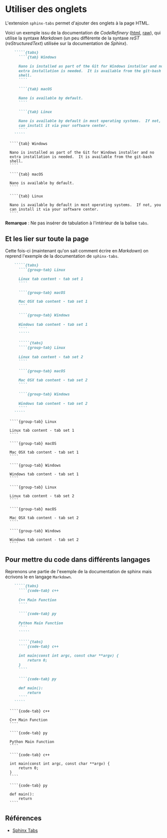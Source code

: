 # Utiliser des onglets

L'extension `sphinx-tabs` permet d'ajouter des onglets à la page HTML.

Voici un exemple issu de la documentation de *CodeRefinery* ([html](https://coderefinery.github.io/installation/editors/), [raw](https://raw.githubusercontent.com/coderefinery/installation/main/content/editors.md)), qui utilise la syntaxe *Markdown* (un peu différente de la syntaxe *reST* (*reStructuredText*) utilisée sur la documentation de *Sphinx*).

```markdown
    `````{tabs}
      ````{tab} Windows

      Nano is installed as part of the Git for Windows installer and no
      extra installation is needed.  It is available from the git-bash
      shell.
      ````

      ````{tab} macOS

      Nano is available by default.
      ````

      ````{tab} Linux

      Nano is available by default in most operating systems.  If not, you
      can install it via your software center.
      ````
    `````
```

`````{tabs}
  ````{tab} Windows

  Nano is installed as part of the Git for Windows installer and no
  extra installation is needed.  It is available from the git-bash
  shell.
  ````

  ````{tab} macOS

  Nano is available by default.
  ````

  ````{tab} Linux

  Nano is available by default in most operating systems.  If not, you
  can install it via your software center.
  ````
`````

**Remarque** : Ne pas insérer de tabulation à l'intérieur de la balise `tabs`.


## Et les lier sur toute la page

Cette fois-ci (maintenant qu'on sait comment écrire en *Markdown*) on reprend l'exemple de la documentation de `sphinx-tabs`.

```markdown
    `````{tabs}
      ````{group-tab} Linux

      Linux tab content - tab set 1
      ````

      ````{group-tab} macOS

      Mac OSX tab content - tab set 1
      ````

      ````{group-tab} Windows
  
      Windows tab content - tab set 1
      ````
      `````
  
      `````{tabs}
      ````{group-tab} Linux
  
      Linux tab content - tab set 2
      ````
  
      ````{group-tab} macOS
  
      Mac OSX tab content - tab set 2
      ````
  
      ````{group-tab} Windows
  
      Windows tab content - tab set 2
      ````
    `````
```


`````{tabs}
  ````{group-tab} Linux

  Linux tab content - tab set 1
  ````

  ````{group-tab} macOS

  Mac OSX tab content - tab set 1
  ````

  ````{group-tab} Windows

  Windows tab content - tab set 1
  ````
`````

`````{tabs}
  ````{group-tab} Linux

  Linux tab content - tab set 2
  ````

  ````{group-tab} macOS

  Mac OSX tab content - tab set 2
  ````

  ````{group-tab} Windows

  Windows tab content - tab set 2
  ````
`````


## Pour mettre du code dans différents langages

Reprenons une partie de l'exemple de la documentation de sphinx mais écrivons le en langage `Markdown`.

```markdown
    `````{tabs}
      ````{code-tab} c++
  
      C++ Main Function
      ````
  
      ````{code-tab} py
  
      Python Main Function
      ````
      `````
  
      `````{tabs}
      ````{code-tab} c++
  
      int main(const int argc, const char **argv) {
          return 0;
      }
      ````
  
      ````{code-tab} py
  
      def main():
          return
      ````
    `````
```


`````{tabs}
  ````{code-tab} c++
  
  C++ Main Function
  ````
  
  ````{code-tab} py
  
  Python Main Function
  ````
`````

`````{tabs}
  ````{code-tab} c++
  
  int main(const int argc, const char **argv) {
      return 0;
  }
  ````
  
  ````{code-tab} py
  
  def main():
      return
  ````
`````


## Références

- [Sphinx Tabs](https://sphinx-tabs.readthedocs.io/en/latest/)